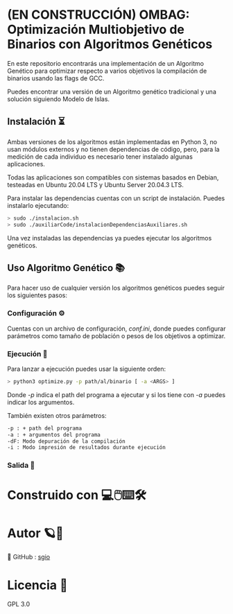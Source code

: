 # (EN CONSTRUCCIÓN) OMBAG: Optimización Multiobjetivo de Binarios con Algoritmos Genéticos

En este repositorio encontrarás una implementación de un Algoritmo Genético para optimizar respecto a varios objetivos la compilación de binarios usando las flags de GCC.

Puedes encontrar una versión de un Algoritmo genético tradicional y una solución siguiendo Modelo de Islas.

## Instalación ⏳

Ambas versiones de los algoritmos están implementadas en Python 3, no usan módulos externos y no tienen dependencias de código, pero, para la medición de cada individuo es necesario tener instalado algunas aplicaciones. 

Todas las aplicaciones son compatibles con sistemas basados en Debian, testeadas en Ubuntu 20.04 LTS y Ubuntu Server 20.04.3 LTS.

Para instalar las dependencias cuentas con un script de instalación. Puedes instalarlo ejecutando:

```bash
> sudo ./instalacion.sh
> sudo ./auxiliarCode/instalacionDependenciasAuxiliares.sh
```

Una vez instaladas las dependencias ya puedes ejecutar los algoritmos genéticos.

## Uso Algoritmo Genético 📚

 Para hacer uso de cualquier versión los algoritmos genéticos puedes seguir los siguientes pasos:

 ### Configuración ⚙️


Cuentas con un archivo de configuración, _conf.ini_, donde puedes configurar parámetros como tamaño de población o pesos de los objetivos a optimizar.

### Ejecución 🚀

Para lanzar a ejecución puedes usar la siguiente orden:

```bash
> python3 optimize.py -p path/al/binario [ -a <ARGS> ]
```

Donde _-p_ indica el path del programa a ejecutar y si los tiene con  _-a_ puedes indicar los argumentos.

También existen otros parámetros:

```bash
-p : + path del programa
-a : + argumentos del programa
-dF: Modo depuración de la compilación
-i : Modo impresión de resultados durante ejecución
```
### Salida 📖

# Construido con 💻🖱️⌨️🛠️

# Autor 🪐🚀

🔗 GitHub : [sgio](http://github.com/sgio)


# Licencia 📄

GPL 3.0

